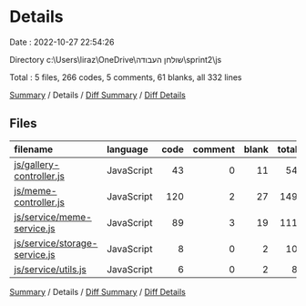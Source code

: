 # Details

Date : 2022-10-27 22:54:26

Directory c:\\Users\\liraz\\OneDrive\\שולחן העבודה\\sprint2\\js

Total : 5 files,  266 codes, 5 comments, 61 blanks, all 332 lines

[Summary](results.md) / Details / [Diff Summary](diff.md) / [Diff Details](diff-details.md)

## Files
| filename | language | code | comment | blank | total |
| :--- | :--- | ---: | ---: | ---: | ---: |
| [js/gallery-controller.js](/js/gallery-controller.js) | JavaScript | 43 | 0 | 11 | 54 |
| [js/meme-controller.js](/js/meme-controller.js) | JavaScript | 120 | 2 | 27 | 149 |
| [js/service/meme-service.js](/js/service/meme-service.js) | JavaScript | 89 | 3 | 19 | 111 |
| [js/service/storage-service.js](/js/service/storage-service.js) | JavaScript | 8 | 0 | 2 | 10 |
| [js/service/utils.js](/js/service/utils.js) | JavaScript | 6 | 0 | 2 | 8 |

[Summary](results.md) / Details / [Diff Summary](diff.md) / [Diff Details](diff-details.md)